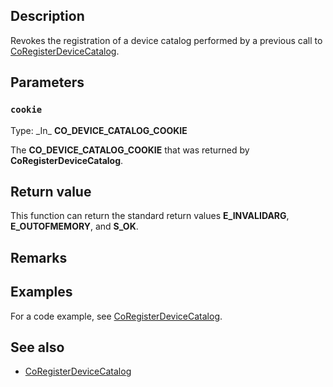 ## Description

Revokes the registration of a device catalog performed by a previous call to [CoRegisterDeviceCatalog](https://learn.microsoft.com/windows/win32/api/combaseapi/nf-combaseapi-coregisterdevicecatalog).

## Parameters

### `cookie`

Type: \_In\_ **CO_DEVICE_CATALOG_COOKIE**

The **CO_DEVICE_CATALOG_COOKIE** that was returned by **CoRegisterDeviceCatalog**.

## Return value

This function can return the standard return values **E_INVALIDARG**, **E_OUTOFMEMORY**, and **S_OK**.

## Remarks

## Examples

For a code example, see [CoRegisterDeviceCatalog](https://learn.microsoft.com/windows/win32/api/combaseapi/nf-combaseapi-coregisterdevicecatalog).

## See also

* [CoRegisterDeviceCatalog](https://learn.microsoft.com/windows/win32/api/combaseapi/nf-combaseapi-coregisterdevicecatalog)